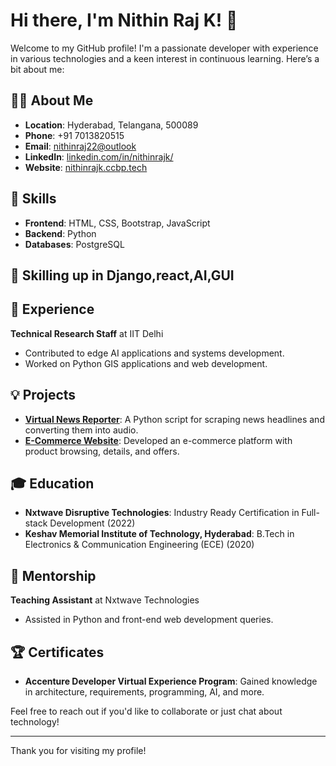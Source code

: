 # Hi there, I'm Nithin Raj K! 👋

Welcome to my GitHub profile! I'm a passionate developer with experience in various technologies and a keen interest in continuous learning. Here’s a bit about me:

## 👨‍💻 About Me
- **Location**: Hyderabad, Telangana, 500089
- **Phone**: +91 7013820515
- **Email**: [nithinraj22@outlook](mailto:nithinraj22@outlook)
- **LinkedIn**: [linkedin.com/in/nithinrajk/](https://www.linkedin.com/in/nithinrajk/)
- **Website**: [nithinrajk.ccbp.tech](https://nithinrajk.ccbp.tech)

## 🚀 Skills
- **Frontend**: HTML, CSS, Bootstrap, JavaScript
- **Backend**: Python
- **Databases**: PostgreSQL
## 🚀 Skilling up in Django,react,AI,GUI
## 💼 Experience
**Technical Research Staff** at IIT Delhi
- Contributed to edge AI applications and systems development.
- Worked on Python GIS applications and web development.

## 💡 Projects
- **[Virtual News Reporter](https://github.com/2nithin2/web-scrapping-virtual-reporter)**: A Python script for scraping news headlines and converting them into audio.
- **[E-Commerce Website](https://nithinecom.ccbp.tech)**: Developed an e-commerce platform with product browsing, details, and offers.

## 🎓 Education
- **Nxtwave Disruptive Technologies**: Industry Ready Certification in Full-stack Development (2022)
- **Keshav Memorial Institute of Technology, Hyderabad**: B.Tech in Electronics & Communication Engineering (ECE) (2020)

## 🌟 Mentorship
**Teaching Assistant** at Nxtwave Technologies
- Assisted in Python and front-end web development queries.

## 🏆 Certificates
- **Accenture Developer Virtual Experience Program**: Gained knowledge in architecture, requirements, programming, AI, and more.

Feel free to reach out if you'd like to collaborate or just chat about technology!

---

Thank you for visiting my profile!

